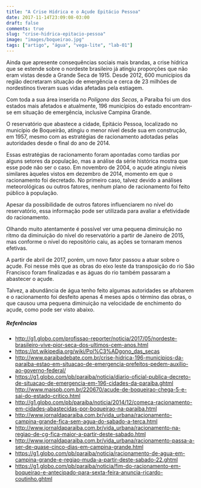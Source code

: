 ```yaml
---
title: "A Crise Hídrica e o Açude Epitácio Pessoa"
date: 2017-11-14T23:09:08-03:00
draft: false
comments: true
slug: "crise-hidrica-epitacio-pessoa"
image: "images/boqueirao.jpg"
tags: ["artigo", "água", "vega-lite", "lab-01"]
---
```


Ainda que apresente consequências sociais mais brandas, a crise hídrica que se estende
sobre o nordeste brasileiro já atingiu proporções que não eram vistas desde a Grande Seca de 1915.
Desde 2012, 600 municípios da região decretaram situação de emergência e cerca de 23 milhões de nordestinos
tiveram suas vidas afetadas pela estiagem.

Com toda a sua área inserida no *Polígono das Secas*, a Paraíba foi um dos estados mais afetados e
atualmente, 196 municípios do estado encontram-se em situação de emergência, inclusive Campina Grande.

O reservatório que abastece a cidade, Epitácio Pessoa, localizado no município de Boqueirão,
atingiu o menor nível desde sua em construção, em 1957, mesmo com as estratégias de racionamento adotadas
pelas autoridades desde o final do ano de 2014.

Essas estratégias de racionamento foram apontadas como tardias por alguns setores da população,
mas a análise da série histórica mostra que esse pode não ser o caso. Em novembro de 2004, o açude atingiu
níveis similares àqueles vistos em dezembro de 2014, momento em que o racionamento foi decretado. No primeiro
caso, talvez devido a análises meteorológicas ou outros fatores, nenhum plano de racionamento foi
feito público à população.

<div id="vis1" width=450></div>

Apesar da possibilidade de outros fatores influenciarem no nível do reservatório, essa informação pode
ser utilizada para avaliar a efetividade do racionamento.

<div id="vis2" width=450></div>

Olhando muito atentamente é possível ver uma pequena diminuição no ritmo da
diminuição do nível do reservatório a partir de Janeiro de 2015, mas conforme
o nível do repositório caiu, as ações se tornaram menos efetivas.

A partir de abril de 2017, porém, um novo fator passou a atuar sobre o açude.
Foi nesse mês que as obras do eixo leste da transposição do rio São Francisco foram finalizadas e
as águas do rio também passaram a abastecer o açude.

Talvez, a abundância de água tenho feito algumas autoridades se afobarem e o racionamento
foi desfeito apenas 4 meses após o término das obras, o que causou uma pequena diminuição na
velocidade de enchimento do açude, como pode ser visto abaixo.

<div id="vis3" width=450></div>

##### Referências
* http://g1.globo.com/profissao-reporter/noticia/2017/05/nordeste-brasileiro-vive-pior-seca-dos-ultimos-cem-anos.html
* https://pt.wikipedia.org/wiki/Pol%C3%ADgono_das_secas
* http://www.paraibadebate.com.br/crise-hidrica-196-municipios-da-paraiba-estao-em-situacao-de-emergencia-prefeitos-pedem-auxilio-ao-governo-federal/
* https://g1.globo.com/pb/paraiba/noticia/diario-oficial-publica-decreto-de-situacao-de-emergencia-em-196-cidades-da-paraiba.ghtml
http://www.maispb.com.br/220670/acude-de-boqueirao-chega-5-e-sai-do-estado-critico.html
* http://g1.globo.com/pb/paraiba/noticia/2014/12/comeca-racionamento-em-cidades-abastecidas-por-boqueirao-na-paraiba.html
* http://www.jornaldaparaiba.com.br/vida_urbana/racionamento-campina-grande-fica-sem-agua-do-sabado-a-terca.html
* http://www.jornaldaparaiba.com.br/vida_urbana/racionamento-na-regiao-de-cg-fica-maior-a-partir-deste-sabado.html
* http://www.jornaldaparaiba.com.br/vida_urbana/racionamento-passa-a-ser-de-quase-cinco-dias-em-campina-grande.html
* https://g1.globo.com/pb/paraiba/noticia/racionamento-de-agua-em-campina-grande-e-regiao-muda-a-partir-deste-sabado-22.ghtml
* https://g1.globo.com/pb/paraiba/noticia/fim-do-racionamento-em-boqueirao-e-antecipado-para-sexta-feira-anuncia-ricardo-coutinho.ghtml

<script src="https://cdnjs.cloudflare.com/ajax/libs/vega/3.0.7/vega.js"></script>
<script src="https://cdnjs.cloudflare.com/ajax/libs/vega-lite/2.0.1/vega-lite.js"></script>
<script src="https://cdnjs.cloudflare.com/ajax/libs/vega-embed/3.0.0-rc7/vega-embed.js"></script>

<script>
    const spec1 = {
      "$schema": "https://vega.github.io/schema/vega-lite/v2.json",
      "height": 380,
      "width": 600,
      "title": "Volume mensal do Açude Epitácio Pessoa (%)",
      "data": {
        "url": "https://api.insa.gov.br/reservatorios/12172/monitoramento",
        "format": {
            "type": "json",
            "property": "volumes",
            "parse": {
                "DataInformacao": "utc:'%d/%m/%Y'"
            }
        }
      },

      "mark": "bar",

      "transform": [{
          "filter": {
              "field": "DataInformacao",
              "timeUnit": "utcyearmonth",
              "range": [{"year": 1997, "month": "jan"}, {"year": 2017, "month": "nov"}]
          }
      }],

      "encoding": {
          "x": {
              "field": "DataInformacao",
              "type": "temporal",
              "timeUnit": "utcyearmonth",
              "axis": {
                  "title": "Data"
              }
          },
          "y": {
              "field": "VolumePercentual",
              "aggregate": "mean",
              "type": "quantitative",
              "axis": {
                  "title": "Volume (%)"
              }
          }
       }  
    };

    vegaEmbed('#vis1', spec1).catch(console.warn);

</script>

<script>
    const spec2 = {
      "$schema": "https://vega.github.io/schema/vega-lite/v2.json",
      "height": 380,
      "width": 600,
      "title": "Volume mensal do Açude Epitácio Pessoa (%)",
      "data": {
        "url": "https://api.insa.gov.br/reservatorios/12172/monitoramento",
        "format": {
            "type": "json",
            "property": "volumes",
            "parse": {
                "DataInformacao": "utc:'%d/%m/%Y'"
            }
        }
      },

      "mark": "line",

      "transform": [{
          "filter": {
              "field": "DataInformacao",
              "timeUnit": "utcyearmonth",
              "range": [{"year": 2014, "month": "jan"}, {"year": 2017, "month": "nov"}]
          }
      }],

      "encoding": {
          "x": {
              "field": "DataInformacao",
              "type": "temporal",
              "timeUnit": "utcyearmonth",
              "axis": {
                  "title": "Data"
              }
          },
          "y": {
              "field": "VolumePercentual",
              "aggregate": "mean",
              "type": "quantitative",
              "axis": {
                  "title": "Volume (%)"
              }
          }
       }  
    };

    vegaEmbed('#vis2', spec2).catch(console.warn);

</script>

<script>
    const spec3 = {
      "$schema": "https://vega.github.io/schema/vega-lite/v2.json",
      "height": 380,
      "width": 600,
      "title": "Volume mensal do Açude Epitácio Pessoa (%)",
      "data": {
        "url": "https://api.insa.gov.br/reservatorios/12172/monitoramento",
        "format": {
            "type": "json",
            "property": "volumes",
            "parse": {
                "DataInformacao": "utc:'%d/%m/%Y'"
            }
        }
      },

      "mark": "area",

      "transform": [{
          "filter": {
              "field": "DataInformacao",
              "timeUnit": "utcyearmonth",
              "range": [{"year": 2017, "month": "apr"}, {"year": 2017, "month": "nov"}]
          }
      }],

      "encoding": {
          "x": {
              "field": "DataInformacao",
              "type": "temporal",
              "timeUnit": "utcyearmonth",
              "axis": {
                  "title": "Data"
              }
          },
          "y": {
              "field": "VolumePercentual",
              "aggregate": "mean",
              "type": "quantitative",
              "axis": {
                  "title": "Volume (%)"
              }
          }
       }  
    };

    vegaEmbed('#vis3', spec3).catch(console.warn);

</script>
